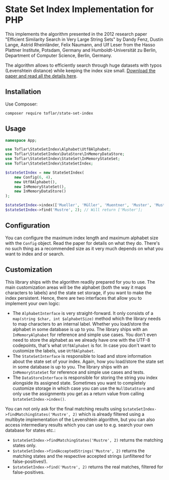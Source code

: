 # State Set Index Implementation for PHP

This implements the algorithm presented in the 2012 research paper "Efficient Similarity Search
in Very Large String Sets" by Dandy Fenz, Dustin Lange, Astrid Rheinländer, Felix Naumann,
and Ulf Leser from the Hasso Plattner Institute, Potsdam, Germany and Humboldt-Universität zu Berlin, Department of 
Computer Science, Berlin, Germany.

The algorithm allows to efficiently search through huge datasets with typos (Levenshtein distance) while keeping the
index size small. [Download the paper and read all the details here][Paper].

## Installation

Use Composer:

```
composer require toflar/state-set-index
```

## Usage

```php
namespace App;

use Toflar\StateSetIndex\Alphabet\Utf8Alphabet;
use Toflar\StateSetIndex\DataStore\InMemoryDataStore;
use Toflar\StateSetIndex\StateSet\InMemoryStateSet;
use Toflar\StateSetIndex\StateSetIndex;

$stateSetIndex = new StateSetIndex(
    new Config(6, 4),
    new Utf8Alphabet(),
    new InMemoryStateSet(),
    new InMemoryDataStore()
);

$stateSetIndex->index(['Mueller', 'Müller', 'Muentner', 'Muster', 'Mustermann']);
$stateSetIndex->find('Mustre', 2); // Will return ['Muster'];
```

## Configuration

You can configure the maximum index length and maximum alphabet size with the `Config` object. Read the
paper for details on what they do. There's no such thing as a recommended size as it very much depends on what
you want to index and or search.

## Customization

This library ships with the algorithm readily prepared for you to use. The main customization areas will be
the alphabet (both the way it maps characters to labels) and the state set storage, if you want to make the index
persistent. Hence, there are two interfaces that allow you to implement your own logic:

* The `AlphabetInterface` is very straight-forward. It only consists of a `map(string $char, int $alphabetSize)` method 
  which the library needs to map characters to an internal label. Whether you load/store the alphabet in some 
  database is up to you. The library ships with an `InMemoryAlphabet` for reference and simple use cases. You don't 
  even need to store the alphabet as we already have one with the UTF-8 codepoints, that's what `Utf8Alphabet` is 
  for. In case you don't want to customize the labels, use `Utf8Alphabet`.
* The `StateSetInterface` is responsible to load and store information about the state set of your index. Again, 
  how you load/store the state set in some database is up to you. The library ships with an `InMemoryStateSet` 
  for reference and simple use cases and tests.
* The `DataStoreInterface` is responsible for storing the string you index alongside its assigned state. Sometimes 
  you want to completely customize storage in which case you can use the `NullDataStore` and only use the 
  assignments you get as a return value from calling `$stateSetIndex->index()`.

You can not only ask for the final matching results using `$stateSetIndex->findMatchingStates('Mustre', 2)` which is 
already filtered using a multibyte implementation of the Levenshtein algorithm, but you can also access intermediary 
results which you can use to e.g. search your own database for states etc.:

* `$stateSetIndex->findMatchingStates('Mustre', 2)` returns the matching states only.
* `$stateSetIndex->findAcceptedStrings('Mustre', 2)` returns the matching states and the respective accepted strings 
  (unfiltered for false-positives!).
* `$stateSetIndex->find('Mustre', 2)` returns the real matches, filtered for false-positives.

[Paper]: https://hpi.de/fileadmin/user_upload/fachgebiete/naumann/publications/PDFs/2012_fenz_efficient.pdf